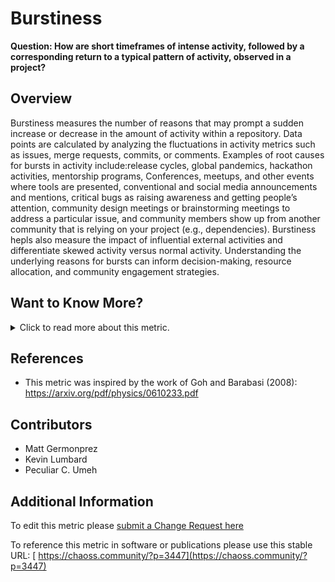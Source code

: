 # Burstiness

**Question: How are short timeframes of intense activity, followed by a corresponding return to a typical pattern of activity, observed in a project?**

## Overview

Burstiness measures the number of reasons that may prompt a sudden increase or decrease in the amount of activity within a repository. Data points are calculated by analyzing the fluctuations in activity metrics such as issues, merge requests, commits, or comments. Examples of root causes for bursts in activity include:release cycles, global pandemics, hackathon activities, mentorship programs, Conferences, meetups, and other events where tools are presented, conventional and social media announcements and mentions, critical bugs as raising awareness and getting people’s attention, community design meetings or brainstorming meetings to address a particular issue, and community members show up from another community that is relying on your project (e.g., dependencies). Burstiness hepls also measure the impact of influential external activities and  differentiate skewed activity versus normal activity. Understanding the underlying reasons for bursts can inform decision-making, resource allocation, and community engagement strategies.

## Want to Know More?

<span markdown="1"><details>

<summary>Click to read more about this metric.</summary>

### Data Collection Strategies

*   Quantitative
    *   Time box activities identifying deviations away from some norm
    *   Outliers for certain thresholds, using statistics like Bollinger Bands to measure stability or volatility: https://en.wikipedia.org/wiki/Bollinger\_Bands

*   Qualitative Interview Questions
    *   Why do you contribute more during a period of time?
    *   What do you believe to be the root cause for particular bursts?
    *   What impact do different events (e.g., hackathons, mentorship program, or conferences) have on project activity?

### Filters

*   Stars
*   Forks
*   Issues or bug reports
*   Labels
*   Downloads
*   Release Tags
*   Change Requests
*   Mail List Traffic
*   Documentation additions or revisions
*   New Repositories
*   Feature Requests
*   Messaging Conversations
*   Conventional and Social Media Activity
*   Conference Attendance and Submissions

### Visualizations

Augur:

![Augur Burstiness](https://raw.githubusercontent.com/chaoss/wg-common/main/focus-areas/time/images/burstiness_augur.png)

GrimoireLab:

![GrimoireLab Burstiness](https://raw.githubusercontent.com/chaoss/wg-common/main/focus-areas/time/images/burstiness_gl.png)

</details></span>

## References

*   This metric was inspired by the work of Goh and Barabasi (2008): https://arxiv.org/pdf/physics/0610233.pdf

## Contributors

*   Matt Germonprez
*   Kevin Lumbard
*   Peculiar C. Umeh

## Additional Information

To edit this metric please [submit a Change Request here](https://github.com/chaoss/wg-common/blob/main/focus-areas/time/burstiness.md)

To reference this metric in software or publications please use this stable URL: [ https://chaoss.community/?p=3447](https://chaoss.community/?p=3447)

<!-- # For groupings in the knowledge base
Context tags: Lifecycle, Contribution
Keyword tags: date, time, activity, cycle
-->
